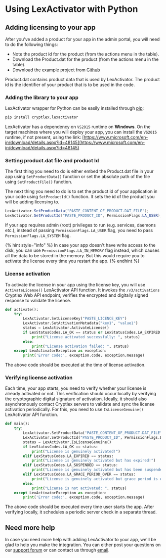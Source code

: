 # Using LexActivator with Python

## Adding licensing to your app <a href="#adding-licensing-to-your-app" id="adding-licensing-to-your-app"></a>

After you've added a product for your app in the admin portal, you will need to do the following things:

* Note the product id for the product (from the actions menu in the table).
* Download the Product.dat for the product (from the actions menu in the table).
* Download the example project from [Github](https://github.com/cryptlex/lexactivator-python/tree/master/examples)

Product.dat contains product data that is used by LexActivator. The product id is the identifier of your product that is to be used in the code.

### Adding the library to your app <a href="#adding-library-to-your-app" id="adding-library-to-your-app"></a>

LexActivator wrapper for Python can be easily installed through [pip](https://pypi.org/project/cryptlex.lexactivator/):

```bash
pip install cryptlex.lexactivator
```

LexActivator has a dependency on `VS2015` runtime on **Windows**. On the target machines where you will deploy your app, you can install the `VS2015` runtime, if not present, using the link: [https://www.microsoft.com/en-in/download/details.aspx?id=48145](https://www.microsoft.com/en-in/download/details.aspx?id=48145)

### Setting product.dat file and product Id <a href="#setting-product.dat-file-and-product-id" id="setting-product.dat-file-and-product-id"></a>

The first thing you need to do is either embed the Product.dat file in your app using `SetProductData()` function or set the absolute path of the file using `SetProductFile()` function.

The next thing you need to do is to set the product id of your application in your code using `SetProductId()` function. It sets the id of the product you will be adding licensing to.

```csharp
LexActivator.SetProductData("PASTE_CONTENT_OF_PRODUCT.DAT_FILE");
LexActivator.SetProductId("PASTE_PRODUCT_ID", PermissionFlags.LA_USER);
```

If your app requires admin (root) privileges to run (e.g. services, daemons etc.), instead of passing   `PermissionFlags.LA_USER` flag, you need to pass `PermissionFlags.LA_SYSTEM` flag.

{% hint style="info" %}
In case your app doesn't have write access to the disk, you can use `PermissionFlags.LA_IN_MEMORY` flag instead, which causes all the data to be stored in the memory. But this would require you to activate the license every time you restart the app.
{% endhint %}

### License activation <a href="#license-activation" id="license-activation"></a>

To activate the license in your app using the license key, you will use `ActivateLicense()` LexActivator API function. It invokes the `/v3/activations` Cryptlex Web API endpoint, verifies the encrypted and digitally signed response to validate the license.

```python
def activate():
    try:
        LexActivator.SetLicenseKey("PASTE_LICENCE_KEY")
        LexActivator.SetActivationMetadata("key1", "value1")
        status = LexActivator.ActivateLicense()
        if LexStatusCodes.LA_OK == status or LexStatusCodes.LA_EXPIRED == status or LexStatusCodes.LA_SUSPENDED == status:
            print("License activated successfully: ", status)
        else:
            print("License activation failed: ", status)
    except LexActivatorException as exception:
        print('Error code:', exception.code, exception.message)
```

The above code should be executed at the time of license activation.

### Verifying license activation <a href="#verifying-license-activation" id="verifying-license-activation"></a>

Each time, your app starts, you need to verify whether your license is already activated or not. This verification should occur locally by verifying the cryptographic digital signature of activation. Ideally, it should also asynchronously contact Cryptlex servers to validate and sync the license activation periodically. For this, you need to use `IsLicenseGenuine()` LexActivator API function.

```python
def main():
    try:
        LexActivator.SetProductData("PASTE_CONTENT_OF_PRODUCT.DAT_FILE")
        LexActivator.SetProductId("PASTE_PRODUCT_ID", PermissionFlags.LA_USER)
        status = LexActivator.IsLicenseGenuine()
        if LexStatusCodes.LA_OK == status:
            print("License is genuinely activated!")
        elif LexStatusCodes.LA_EXPIRED == status:
            print("License is genuinely activated but has expired!")
        elif LexStatusCodes.LA_SUSPENDED == status:
            print("License is genuinely activated but has been suspended!")
        elif LexStatusCodes.LA_GRACE_PERIOD_OVER == status:
            print("License is genuinely activated but grace period is over!")
        else:
            print("License is not activated: ", status)
    except LexActivatorException as exception:
        print('Error code:', exception.code, exception.message)
```

The above code should be executed every time user starts the app. After verifying locally, it schedules a periodic server check in a separate thread.

## Need more help <a href="#need-more-help" id="need-more-help"></a>

In case you need more help with adding LexActivator to your app, we'll be glad to help you make the integration. You can either post your questions on our [support forum](https://forums.cryptlex.com) or can contact us through [email](mailto:support@cryptlex.com?Subject=Using%20LexActivator).
